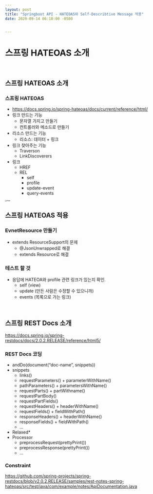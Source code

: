 ```yaml
---
layout: post
title: "Springboot API - HATEOAS와 Self-Describtive Message 적용"
date: 2020-09-14 06:10:00 -0500


---
```




# 스프링 HATEOAS 소개

<br/>

## 스프링 HATEOAS 소개

### 스프링 HATEOAS
- https://docs.spring.io/spring-hateoas/docs/current/reference/html/
- 링크 만드는 기능
  - 문자열 가지고 만들기
  - 컨트롤러와 메소드로 만들기
- 리소스 만드는 기능
  - 리소스: 데이터 + 링크
- 링크 찾아주는 기능
  - Traverson
  - LinkDiscoverers
- 링크
  - HREF
  - REL
    - self
    - profile
    - update-event
    - query-events

<img src="https://user-images.githubusercontent.com/42582516/93029741-704ef880-f658-11ea-8e27-81d626a05ed8.png" alt="image" style="zoom:30%;" />


<br/>

## 스프링 HATEOAS 적용

### EvnetResource 만들기
- extends ResourceSupport의 문제
  - @JsonUnwrapped로 해결
  - extends Resource<T>로 해결

### 테스트 할 것
- 응답에 HATEOA와 profile 관련 링크가 있는지 확인.
  - self (view)
  - update (만든 사람은 수정할 수 있으니까)
  - events (목록으로 가는 링크)


<br/>

## 스프링 REST Docs 소개
https://docs.spring.io/spring-restdocs/docs/2.0.2.RELEASE/reference/html5/

### REST Docs 코딩
- andDo(document(“doc-name”, snippets))
- snippets
  - links()
  - requestParameters() + parameterWithName()
  - pathParameters() + parametersWithName()
  - requestParts() + partWithname()
  - requestPartBody()
  - requestPartFields()
  - requestHeaders() + headerWithName()
  - requestFields() + fieldWithPath()
  - responseHeaders() + headerWithName()
  - responseFields() + fieldWithPath()
  - ...
- Relaxed*
- Processor
  - preprocessRequest(prettyPrint())
  - preprocessResponse(prettyPrint())
  - ...

### Constraint
https://github.com/spring-projects/spring-restdocs/blob/v2.0.2.RELEASE/samples/rest-notes-spring-hateoas/src/test/java/com/example/notes/ApiDocumentation.java


